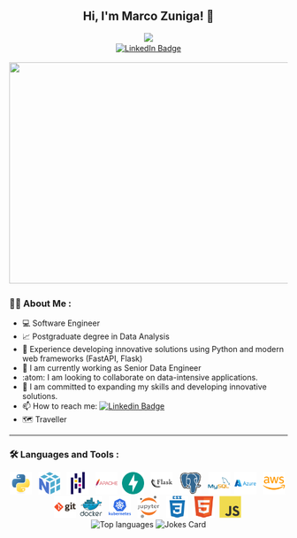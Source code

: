 <!--
**mazg-95/mazg-95** is a ✨ _special_ ✨ repository because its `README.md` (this file) appears on your GitHub profile.

Here are some ideas to get you started:

- 🔭 I’m currently working on ...
- 🌱 I’m currently learning ...
- 👯 I’m looking to collaborate on ...
- 🤔 I’m looking for help with ...
- 💬 Ask me about ...
- 📫 How to reach me: ...
- 😄 Pronouns: ...
- ⚡ Fun fact: ...
-->

<div id="header" align="center">
  <h2> Hi, I'm Marco Zuniga! 👋</h2>
  <img src="https://media4.giphy.com/media/v1.Y2lkPTc5MGI3NjExZHM2dnBxa2Y4MDhoYmV3aXZjeXQwMm8wZ21qbHQxejBhbDY1c2ttYiZlcD12MV9pbnRlcm5hbF9naWZfYnlfaWQmY3Q9Zw/2IudUHdI075HL02Pkk/giphy.gif" width="100"/>
  <div id="badges">
  <a href="https://www.linkedin.com/in/marzuguz/">
    <img src="https://img.shields.io/badge/LinkedIn-blue?style=for-the-badge&logo=linkedin&logoColor=white" alt="LinkedIn Badge"/>
  </a>
</div>
  <img src="https://komarev.com/ghpvc/?username=mazg-95&style=flat-square&color=blue" alt=""/>
</div>

<div id="banner" align="center">
  <img src="https://media4.giphy.com/media/v1.Y2lkPTc5MGI3NjExNTRneDJtbnFzeWd3d3dwOXRjZnR1dmwxb2s2MXh0MTY1cWt2em5xbiZlcD12MV9pbnRlcm5hbF9naWZfYnlfaWQmY3Q9Zw/LaVp0AyqR5bGsC5Cbm/giphy.gif" width="600" height="400"/>
</div>

### :man_technologist: About Me :

- 💻 Software Engineer
- 📈 Postgraduate degree in Data Analysis
- 👷 Experience developing innovative solutions using Python and modern web frameworks (FastAPI, Flask)
- 👾 I am currently working as Senior Data Engineer
- :atom: I am looking to collaborate on data-intensive applications.
- 🌱 I am committed to expanding my skills and developing innovative solutions.
- 📫 How to reach me: [![Linkedin Badge](https://img.shields.io/badge/LinkedIn-blue?style=flat&logo=Linkedin&logoColor=white)](https://www.linkedin.com/in/marzuguz/)
- 🗺️ Traveller

---

### :hammer_and_wrench: Languages and Tools :
<div align="center">
  <img src="https://github.com/devicons/devicon/blob/master/icons/python/python-original.svg" title="Python" alt="Python" width="40" height="40"/> &nbsp; 
<img src="https://github.com/devicons/devicon/blob/master/icons/numpy/numpy-original.svg" title="NumPy" alt="NumPy" width="40" height="40"/> &nbsp; 
<img src="https://github.com/devicons/devicon/blob/master/icons/pandas/pandas-original.svg" title="Pandas" alt="Pandas" width="40" height="40"/> &nbsp; 
<img src="https://github.com/devicons/devicon/blob/master/icons/apache/apache-original-wordmark.svg" title="Airflow" alt="Airflow" width="40" height="40"/>&nbsp;
<img src="https://github.com/devicons/devicon/blob/master/icons/fastapi/fastapi-original.svg" title="FastAPI" alt="FastAPI" width="40" height="40"/> &nbsp; 
<img src="https://github.com/devicons/devicon/blob/master/icons/flask/flask-original-wordmark.svg" style="background-color: white;" title="Flask" alt="Flask" width="40" height="40"/>  &nbsp;
  <img src="https://github.com/devicons/devicon/blob/master/icons/postgresql/postgresql-original.svg" title="PostgreSQL" alt="PostgreSQL" width="40" height="40"/>  &nbsp;
    <img src="https://github.com/devicons/devicon/blob/master/icons/mysql/mysql-original-wordmark.svg" title="MySQL"  alt="MySQL" width="40" height="40"/>&nbsp;
  <img src="https://github.com/devicons/devicon/blob/master/icons/azure/azure-original-wordmark.svg" title="Azure" alt="Azure" width="40" height="40"/>  &nbsp;
  <img src="https://github.com/devicons/devicon/blob/master/icons/amazonwebservices/amazonwebservices-plain-wordmark.svg" title="AWS" alt="AWS" width="40" height="40"/>&nbsp;
  <img src="https://github.com/devicons/devicon/blob/master/icons/git/git-original-wordmark.svg" title="Git" **alt="Git" width="40" height="40"/>&nbsp;
  <img src="https://github.com/devicons/devicon/blob/master/icons/docker/docker-original-wordmark.svg" title="Docker" alt="Docker" width="40" height="40"/>  &nbsp;
<img src="https://github.com/devicons/devicon/blob/master/icons/kubernetes/kubernetes-plain-wordmark.svg" title="Kubernetes" alt="Kubernetes" width="40" height="40"/>  &nbsp;
<img src="https://github.com/devicons/devicon/blob/master/icons/jupyter/jupyter-original-wordmark.svg" title="Jupyter" alt="Jupyter" width="40" height="40"/>  &nbsp;
  <img src="https://github.com/devicons/devicon/blob/master/icons/css3/css3-plain-wordmark.svg"  title="CSS3" alt="CSS" width="40" height="40"/>&nbsp;
  <img src="https://github.com/devicons/devicon/blob/master/icons/html5/html5-original.svg" title="HTML5" alt="HTML" width="40" height="40"/>&nbsp;
  <img src="https://github.com/devicons/devicon/blob/master/icons/javascript/javascript-original.svg" title="JavaScript" alt="JavaScript" width="40" height="40"/>&nbsp;
</div>

<div id="widgets" align="center">
    <img src="https://github-readme-stats.vercel.app/api/top-langs?username=mazg-95&langs_count=10&show_icons=true&locale=en&layout=compact&theme=light" alt="Top languages" height="192px"  width="500px"/>
  <img src="https://readme-jokes.vercel.app/api" alt="Jokes Card" />
</div>
